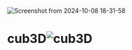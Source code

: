 ![Screenshot from 2024-10-08 18-31-58](https://github.com/user-attachments/assets/e01fe230-b119-4cd7-9ba1-c52b8d2dcd10)
# cub3D![cub3D](https://github.com/user-attachments/assets/87d29377-a6d0-4aeb-84aa-f704ebda75a6)
